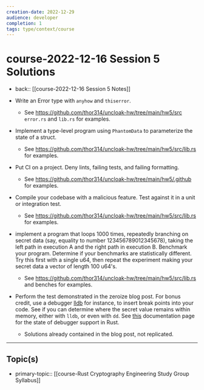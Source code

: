 ```yaml
---
creation-date: 2022-12-29
audience: developer
completion: 1
tags: type/context/course
---
```

# course-2022-12-16 Session 5 Solutions
- back:: [[course-2022-12-16 Session 5 Notes]]

- Write an Error type with `anyhow` and `thiserror`.
    - See https://github.com/thor314/uncloak-hw/tree/main/hw5/src `error.rs` and `lib.rs` for examples.
- Implement a type-level program using `PhantomData` to parameterize the state of a struct.
    - See https://github.com/thor314/uncloak-hw/tree/main/hw5/src/lib.rs for examples.
- Put CI on a project. Deny lints, failing tests, and failing formatting.
    - See https://github.com/thor314/uncloak-hw/tree/main/hw5/.github for examples.
- Compile your codebase with a malicious feature. Test against it in a unit or integration test.
    - See https://github.com/thor314/uncloak-hw/tree/main/hw5/src/lib.rs for examples.
- implement a program that loops 1000 times, repeatedly branching on secret data (say, equality to number 123456789012345678), taking the left path in execution A and the right path in execution B. Benchmark your program. Determine if your benchmarks are statistically different. Try this first with a single u64, then repeat the experiment making your secret data a vector of length 100 u64's.
    - See https://github.com/thor314/uncloak-hw/tree/main/hw5/src/lib.rs and benches for examples.
- Perform the test demonstrated in the zeroize blog post. For bonus credit, use a debugger [lldb](https://marketplace.visualstudio.com/items?itemName=vadimcn.vscode-lldb) for instance, to insert break points into your code. See if you can determine where the secret value remains within memory, either with `lldb`, or even with `dd`. See [this](https://rustc-dev-guide.rust-lang.org/debugging-support-in-rustc.html) documentation page for the state of debugger support in Rust.
    - Solutions already contained in the blog post, not replicated.

---
## Topic(s)
- primary-topic:: [[course-Rust Cryptography Engineering Study Group Syllabus]]
